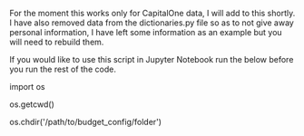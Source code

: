 For the moment this works only for CapitalOne data, I will add to this shortly. I have also removed data from the dictionaries.py file so as to not give away personal information, I have left some information as an example but you will need to rebuild them.

If you would like to use this script in Jupyter Notebook run the below before you run the rest of the code.

import os

os.getcwd()

os.chdir('/path/to/budget_config/folder')
